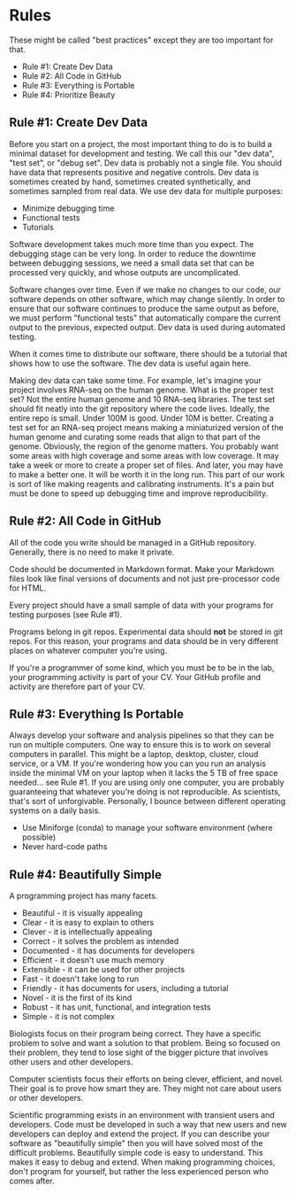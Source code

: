 Rules
=====

These might be called "best practices" except they are too important for that.

+ Rule #1: Create Dev Data
+ Rule #2: All Code in GitHub
+ Rule #3: Everything is Portable
+ Rule #4: Prioritize Beauty


Rule #1: Create Dev Data
------------------------

Before you start on a project, the most important thing to do is to build a
minimal dataset for development and testing. We call this our "dev data", "test
set", or "debug set". Dev data is probably not a single file. You should have
data that represents positive and negative controls. Dev data is sometimes
created by hand, sometimes created synthetically, and sometimes sampled from
real data. We use dev data for multiple purposes:

+ Minimize debugging time
+ Functional tests
+ Tutorials

Software development takes much more time than you expect. The debugging stage
can be very long. In order to reduce the downtime between debugging sessions,
we need a small data set that can be processed very quickly, and whose outputs
are uncomplicated.

Software changes over time. Even if we make no changes to our code, our
software depends on other software, which may change silently. In order to
ensure that our software continues to produce the same output as before, we
must perform "functional tests" that automatically compare the current output
to the previous, expected output. Dev data is used during automated testing.

When it comes time to distribute our software, there should be a tutorial that
shows how to use the software. The dev data is useful again here.

Making dev data can take some time. For example, let's imagine your project
involves RNA-seq on the human genome. What is the proper test set? Not the
entire human genome and 10 RNA-seq libraries. The test set should fit neatly
into the git repository where the code lives. Ideally, the entire repo is
small. Under 100M is good. Under 10M is better. Creating a test set for an
RNA-seq project means making a miniaturized version of the human genome and
curating some reads that align to that part of the genome. Obviously, the
region of the genome matters. You probably want some areas with high coverage
and some areas with low coverage. It may take a week or more to create a proper
set of files. And later, you may have to make a better one. It will be worth it
in the long run. This part of our work is sort of like making reagents and
calibrating instruments. It's a pain but must be done to speed up debugging
time and improve reproducibility.


Rule #2: All Code in GitHub
---------------------------

All of the code you write should be managed in a GitHub repository. Generally,
there is no need to make it private.

Code should be documented in Markdown format. Make your Markdown files look
like final versions of documents and not just pre-processor code for HTML.

Every project should have a small sample of data with your programs for testing
purposes (see Rule #1).

Programs belong in git repos. Experimental data should **not** be stored in git
repos. For this reason, your programs and data should be in very different
places on whatever computer you're using.

If you're a programmer of some kind, which you must be to be in the lab, your
programming activity is part of your CV. Your GitHub profile and activity are
therefore part of your CV.


Rule #3: Everything Is Portable
-------------------------------

Always develop your software and analysis pipelines so that they can be run on
multiple computers. One way to ensure this is to work on several computers in
parallel. This might be a laptop, desktop, cluster, cloud service, or a VM. If
you're wondering how you can you run an analysis inside the minimal VM on your
laptop when it lacks the 5 TB of free space needed... see Rule #1. If you are
using only one computer, you are probably guaranteeing that whatever you're
doing is not reproducible. As scientists, that's sort of unforgivable.
Personally, I bounce between different operating systems on a daily basis.

- Use Miniforge (conda) to manage your software environment (where possible)
- Never hard-code paths


Rule #4: Beautifully Simple
---------------------------

A programming project has many facets.

+ Beautiful - it is visually appealing
+ Clear - it is easy to explain to others
+ Clever - it is intellectually appealing
+ Correct - it solves the problem as intended
+ Documented - it has documents for developers
+ Efficient - it doesn't use much memory
+ Extensible - it can be used for other projects
+ Fast - it doesn't take long to run
+ Friendly - it has documents for users, including a tutorial
+ Novel - it is the first of its kind
+ Robust - it has unit, functional, and integration tests
+ Simple - it is not complex

Biologists focus on their program being correct. They have a specific problem
to solve and want a solution to that problem. Being so focused on their
problem, they tend to lose sight of the bigger picture that involves other
users and other developers.

Computer scientists focus their efforts on being clever, efficient, and novel.
Their goal is to prove how smart they are. They might not care about users or
other developers.

Scientific programming exists in an environment with transient users and
developers. Code must be developed in such a way that new users and new
developers can deploy and extend the project. If you can describe your software
as "beautifully simple" then you will have solved most of the difficult
problems. Beautifully simple code is easy to understand. This makes it easy to
debug and extend. When making programming choices, don't program for yourself,
but rather the less experienced person who comes after.
